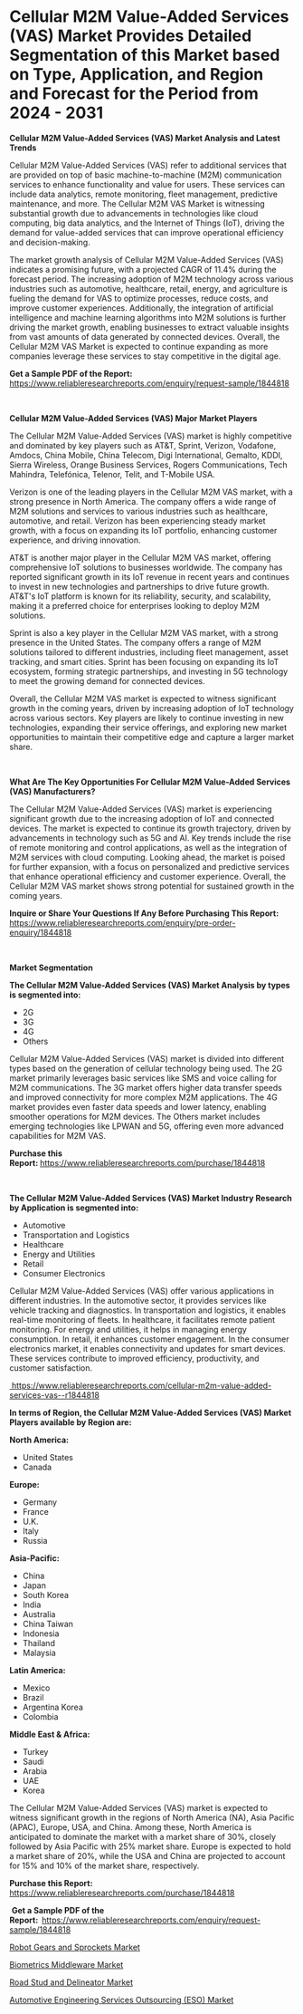 <p><h1>Cellular M2M Value-Added Services (VAS) Market Provides Detailed Segmentation of this Market based on Type, Application, and Region and Forecast for the Period from 2024 - 2031</h1></p><p><strong>Cellular M2M Value-Added Services (VAS) Market Analysis and Latest Trends</strong></p>
<p><p>Cellular M2M Value-Added Services (VAS) refer to additional services that are provided on top of basic machine-to-machine (M2M) communication services to enhance functionality and value for users. These services can include data analytics, remote monitoring, fleet management, predictive maintenance, and more. The Cellular M2M VAS Market is witnessing substantial growth due to advancements in technologies like cloud computing, big data analytics, and the Internet of Things (IoT), driving the demand for value-added services that can improve operational efficiency and decision-making.</p><p>The market growth analysis of Cellular M2M Value-Added Services (VAS) indicates a promising future, with a projected CAGR of 11.4% during the forecast period. The increasing adoption of M2M technology across various industries such as automotive, healthcare, retail, energy, and agriculture is fueling the demand for VAS to optimize processes, reduce costs, and improve customer experiences. Additionally, the integration of artificial intelligence and machine learning algorithms into M2M solutions is further driving the market growth, enabling businesses to extract valuable insights from vast amounts of data generated by connected devices. Overall, the Cellular M2M VAS Market is expected to continue expanding as more companies leverage these services to stay competitive in the digital age.</p></p>
<p><strong>Get a Sample PDF of the Report:&nbsp;</strong> <a href="https://www.reliableresearchreports.com/enquiry/request-sample/1844818">https://www.reliableresearchreports.com/enquiry/request-sample/1844818</a></p>
<p>&nbsp;</p>
<p><strong>Cellular M2M Value-Added Services (VAS) Major Market Players</strong></p>
<p><p>The Cellular M2M Value-Added Services (VAS) market is highly competitive and dominated by key players such as AT&T, Sprint, Verizon, Vodafone, Amdocs, China Mobile, China Telecom, Digi International, Gemalto, KDDI, Sierra Wireless, Orange Business Services, Rogers Communications, Tech Mahindra, Telefónica, Telenor, Telit, and T-Mobile USA.</p><p>Verizon is one of the leading players in the Cellular M2M VAS market, with a strong presence in North America. The company offers a wide range of M2M solutions and services to various industries such as healthcare, automotive, and retail. Verizon has been experiencing steady market growth, with a focus on expanding its IoT portfolio, enhancing customer experience, and driving innovation.</p><p>AT&T is another major player in the Cellular M2M VAS market, offering comprehensive IoT solutions to businesses worldwide. The company has reported significant growth in its IoT revenue in recent years and continues to invest in new technologies and partnerships to drive future growth. AT&T's IoT platform is known for its reliability, security, and scalability, making it a preferred choice for enterprises looking to deploy M2M solutions.</p><p>Sprint is also a key player in the Cellular M2M VAS market, with a strong presence in the United States. The company offers a range of M2M solutions tailored to different industries, including fleet management, asset tracking, and smart cities. Sprint has been focusing on expanding its IoT ecosystem, forming strategic partnerships, and investing in 5G technology to meet the growing demand for connected devices.</p><p>Overall, the Cellular M2M VAS market is expected to witness significant growth in the coming years, driven by increasing adoption of IoT technology across various sectors. Key players are likely to continue investing in new technologies, expanding their service offerings, and exploring new market opportunities to maintain their competitive edge and capture a larger market share.</p></p>
<p>&nbsp;</p>
<p><strong>What Are The Key Opportunities For Cellular M2M Value-Added Services (VAS) Manufacturers?</strong></p>
<p><p>The Cellular M2M Value-Added Services (VAS) market is experiencing significant growth due to the increasing adoption of IoT and connected devices. The market is expected to continue its growth trajectory, driven by advancements in technology such as 5G and AI. Key trends include the rise of remote monitoring and control applications, as well as the integration of M2M services with cloud computing. Looking ahead, the market is poised for further expansion, with a focus on personalized and predictive services that enhance operational efficiency and customer experience. Overall, the Cellular M2M VAS market shows strong potential for sustained growth in the coming years.</p></p>
<p><strong>Inquire or Share Your Questions If Any Before Purchasing This Report:</strong> <a href="https://www.reliableresearchreports.com/enquiry/pre-order-enquiry/1844818">https://www.reliableresearchreports.com/enquiry/pre-order-enquiry/1844818</a></p>
<p>&nbsp;</p>
<p><strong>Market Segmentation</strong></p>
<p><strong>The Cellular M2M Value-Added Services (VAS) Market Analysis by types is segmented into:</strong></p>
<p><ul><li>2G</li><li>3G</li><li>4G</li><li>Others</li></ul></p>
<p><p>Cellular M2M Value-Added Services (VAS) market is divided into different types based on the generation of cellular technology being used. The 2G market primarily leverages basic services like SMS and voice calling for M2M communications. The 3G market offers higher data transfer speeds and improved connectivity for more complex M2M applications. The 4G market provides even faster data speeds and lower latency, enabling smoother operations for M2M devices. The Others market includes emerging technologies like LPWAN and 5G, offering even more advanced capabilities for M2M VAS.</p></p>
<p><strong>Purchase this Report:&nbsp;</strong><a href="https://www.reliableresearchreports.com/purchase/1844818">https://www.reliableresearchreports.com/purchase/1844818</a></p>
<p>&nbsp;</p>
<p><strong>The Cellular M2M Value-Added Services (VAS) Market Industry Research by Application is segmented into:</strong></p>
<p><ul><li>Automotive</li><li>Transportation and Logistics</li><li>Healthcare</li><li>Energy and Utilities</li><li>Retail</li><li>Consumer Electronics</li></ul></p>
<p><p>Cellular M2M Value-Added Services (VAS) offer various applications in different industries. In the automotive sector, it provides services like vehicle tracking and diagnostics. In transportation and logistics, it enables real-time monitoring of fleets. In healthcare, it facilitates remote patient monitoring. For energy and utilities, it helps in managing energy consumption. In retail, it enhances customer engagement. In the consumer electronics market, it enables connectivity and updates for smart devices. These services contribute to improved efficiency, productivity, and customer satisfaction.</p></p>
<p><a href="https://www.reliableresearchreports.com/cellular-m2m-value-added-services-vas--r1844818">&nbsp;https://www.reliableresearchreports.com/cellular-m2m-value-added-services-vas--r1844818</a></p>
<p><strong>In terms of Region, the Cellular M2M Value-Added Services (VAS) Market Players available by Region are:</strong></p>
<p>
    <p> <strong> North America: </strong>
        <ul>
            <li>United States</li>
            <li>Canada</li>
        </ul>
        </p> 
    <p> <strong> Europe: </strong>
        <ul>
            <li>Germany</li>
            <li>France</li>
            <li>U.K.</li>
            <li>Italy</li>
            <li>Russia</li>
        </ul>
        </p> 
    <p> <strong> Asia-Pacific: </strong>
        <ul>
            <li>China</li>
            <li>Japan</li>
            <li>South Korea</li>
            <li>India</li>
            <li>Australia</li>
            <li>China Taiwan</li>
            <li>Indonesia</li>
            <li>Thailand</li>
            <li>Malaysia</li>
        </ul>
        </p> 
    <p> <strong> Latin America: </strong>
        <ul>
            <li>Mexico</li>
            <li>Brazil</li>
            <li>Argentina Korea</li>
            <li>Colombia</li>
        </ul>
        </p> 
    <p> <strong> Middle East & Africa: </strong>
        <ul>
            <li>Turkey</li>
            <li>Saudi</li>
            <li>Arabia</li>
            <li>UAE</li>
            <li>Korea</li>
        </ul>
    </p>
    </p>
<p><p>The Cellular M2M Value-Added Services (VAS) market is expected to witness significant growth in the regions of North America (NA), Asia Pacific (APAC), Europe, USA, and China. Among these, North America is anticipated to dominate the market with a market share of 30%, closely followed by Asia Pacific with 25% market share. Europe is expected to hold a market share of 20%, while the USA and China are projected to account for 15% and 10% of the market share, respectively.</p></p>
<p><strong>Purchase this Report: </strong><a href="https://www.reliableresearchreports.com/purchase/1844818">https://www.reliableresearchreports.com/purchase/1844818</a></p>
<p>&nbsp;<strong>Get a Sample PDF of the Report:&nbsp;&nbsp;</strong><a href="https://www.reliableresearchreports.com/enquiry/request-sample/1844818">https://www.reliableresearchreports.com/enquiry/request-sample/1844818</a></p>
<p><strong></strong></p>
<p><p><a href="https://www.linkedin.com/pulse/insights-robot-gears-sprockets-market-size-analysing-share-trends-g1zif">Robot Gears and Sprockets Market</a></p><p><a href="https://github.com/kufem1/Market-Research-Report-List-2/blob/main/biometrics-middleware-market.md">Biometrics Middleware Market</a></p><p><a href="https://www.linkedin.com/pulse/road-stud-delineator-market-analysis-size-global-industry-overview-bsdaf">Road Stud and Delineator Market</a></p><p><a href="https://github.com/kosella/Market-Research-Report-List-3/blob/main/automotive-engineering-services-outsourcing-eso-market.md">Automotive Engineering Services Outsourcing (ESO) Market</a></p></p>